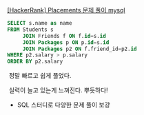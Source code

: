 [\[HackerRank\] Placements 문제 풀이 mysql](https://www.hackerrank.com/challenges/placements/problem?isFullScreen=true)
​
```sql
SELECT s.name as name
FROM Students s 
     JOIN Friends f ON f.id=s.id
     JOIN Packages p ON p.id=s.id
     JOIN Packages p2 ON f.friend_id=p2.id
WHERE p2.salary > p.salary     
ORDER BY p2.salary
```
​
정말 빠르고 쉽게 풀었다.

​
실력이 늘고 있는게 느껴진다. 뿌듯하다! 
​
- SQL 스터디로 다양한 문제 풀이 보강

